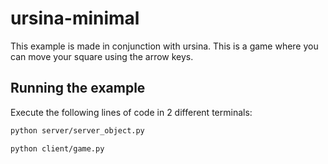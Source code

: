 # ursina-minimal

This example is made in conjunction with ursina. This is a game where you can move your square using the arrow keys.

## Running the example

Execute the following lines of code in 2 different terminals:

```bash
python server/server_object.py
```

```bash
python client/game.py
```
